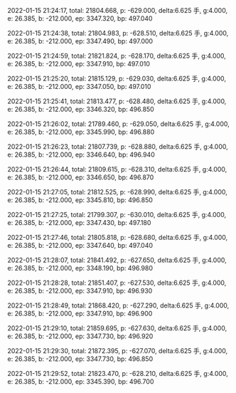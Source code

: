 2022-01-15 21:24:17, total: 21804.668, p: -629.000, delta:6.625 手, g:4.000, e: 26.385, b: -212.000, ep: 3347.320, bp: 497.040

2022-01-15 21:24:38, total: 21804.983, p: -628.510, delta:6.625 手, g:4.000, e: 26.385, b: -212.000, ep: 3347.490, bp: 497.000

2022-01-15 21:24:59, total: 21821.824, p: -628.170, delta:6.625 手, g:4.000, e: 26.385, b: -212.000, ep: 3347.910, bp: 497.010

2022-01-15 21:25:20, total: 21815.129, p: -629.030, delta:6.625 手, g:4.000, e: 26.385, b: -212.000, ep: 3347.050, bp: 497.010

2022-01-15 21:25:41, total: 21813.477, p: -628.480, delta:6.625 手, g:4.000, e: 26.385, b: -212.000, ep: 3346.320, bp: 496.850

2022-01-15 21:26:02, total: 21789.460, p: -629.050, delta:6.625 手, g:4.000, e: 26.385, b: -212.000, ep: 3345.990, bp: 496.880

2022-01-15 21:26:23, total: 21807.739, p: -628.880, delta:6.625 手, g:4.000, e: 26.385, b: -212.000, ep: 3346.640, bp: 496.940

2022-01-15 21:26:44, total: 21809.615, p: -628.310, delta:6.625 手, g:4.000, e: 26.385, b: -212.000, ep: 3346.650, bp: 496.870

2022-01-15 21:27:05, total: 21812.525, p: -628.990, delta:6.625 手, g:4.000, e: 26.385, b: -212.000, ep: 3345.810, bp: 496.850

2022-01-15 21:27:25, total: 21799.307, p: -630.010, delta:6.625 手, g:4.000, e: 26.385, b: -212.000, ep: 3347.430, bp: 497.180

2022-01-15 21:27:46, total: 21805.818, p: -628.680, delta:6.625 手, g:4.000, e: 26.385, b: -212.000, ep: 3347.640, bp: 497.040

2022-01-15 21:28:07, total: 21841.492, p: -627.650, delta:6.625 手, g:4.000, e: 26.385, b: -212.000, ep: 3348.190, bp: 496.980

2022-01-15 21:28:28, total: 21851.407, p: -627.530, delta:6.625 手, g:4.000, e: 26.385, b: -212.000, ep: 3347.910, bp: 496.930

2022-01-15 21:28:49, total: 21868.420, p: -627.290, delta:6.625 手, g:4.000, e: 26.385, b: -212.000, ep: 3347.910, bp: 496.900

2022-01-15 21:29:10, total: 21859.695, p: -627.630, delta:6.625 手, g:4.000, e: 26.385, b: -212.000, ep: 3347.730, bp: 496.920

2022-01-15 21:29:30, total: 21872.395, p: -627.070, delta:6.625 手, g:4.000, e: 26.385, b: -212.000, ep: 3347.730, bp: 496.850

2022-01-15 21:29:52, total: 21823.470, p: -628.210, delta:6.625 手, g:4.000, e: 26.385, b: -212.000, ep: 3345.390, bp: 496.700